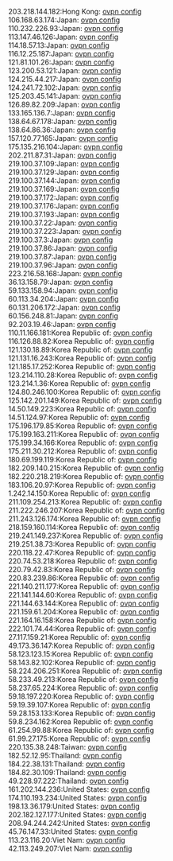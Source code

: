 203.218.144.182:Hong Kong: [ovpn config](vpn/203_218_144_182.ovpn)  
106.168.63.174:Japan: [ovpn config](vpn/106_168_63_174.ovpn)  
110.232.226.93:Japan: [ovpn config](vpn/110_232_226_93.ovpn)  
113.147.46.126:Japan: [ovpn config](vpn/113_147_46_126.ovpn)  
114.18.57.13:Japan: [ovpn config](vpn/114_18_57_13.ovpn)  
116.12.25.187:Japan: [ovpn config](vpn/116_12_25_187.ovpn)  
121.81.101.26:Japan: [ovpn config](vpn/121_81_101_26.ovpn)  
123.200.53.121:Japan: [ovpn config](vpn/123_200_53_121.ovpn)  
124.215.44.217:Japan: [ovpn config](vpn/124_215_44_217.ovpn)  
124.241.72.102:Japan: [ovpn config](vpn/124_241_72_102.ovpn)  
125.203.45.141:Japan: [ovpn config](vpn/125_203_45_141.ovpn)  
126.89.82.209:Japan: [ovpn config](vpn/126_89_82_209.ovpn)  
133.165.136.7:Japan: [ovpn config](vpn/133_165_136_7.ovpn)  
138.64.67.178:Japan: [ovpn config](vpn/138_64_67_178.ovpn)  
138.64.86.36:Japan: [ovpn config](vpn/138_64_86_36.ovpn)  
157.120.77.165:Japan: [ovpn config](vpn/157_120_77_165.ovpn)  
175.135.216.104:Japan: [ovpn config](vpn/175_135_216_104.ovpn)  
202.211.87.31:Japan: [ovpn config](vpn/202_211_87_31.ovpn)  
219.100.37.109:Japan: [ovpn config](vpn/219_100_37_109.ovpn)  
219.100.37.129:Japan: [ovpn config](vpn/219_100_37_129.ovpn)  
219.100.37.144:Japan: [ovpn config](vpn/219_100_37_144.ovpn)  
219.100.37.169:Japan: [ovpn config](vpn/219_100_37_169.ovpn)  
219.100.37.172:Japan: [ovpn config](vpn/219_100_37_172.ovpn)  
219.100.37.176:Japan: [ovpn config](vpn/219_100_37_176.ovpn)  
219.100.37.193:Japan: [ovpn config](vpn/219_100_37_193.ovpn)  
219.100.37.22:Japan: [ovpn config](vpn/219_100_37_22.ovpn)  
219.100.37.223:Japan: [ovpn config](vpn/219_100_37_223.ovpn)  
219.100.37.3:Japan: [ovpn config](vpn/219_100_37_3.ovpn)  
219.100.37.86:Japan: [ovpn config](vpn/219_100_37_86.ovpn)  
219.100.37.87:Japan: [ovpn config](vpn/219_100_37_87.ovpn)  
219.100.37.96:Japan: [ovpn config](vpn/219_100_37_96.ovpn)  
223.216.58.168:Japan: [ovpn config](vpn/223_216_58_168.ovpn)  
36.13.158.79:Japan: [ovpn config](vpn/36_13_158_79.ovpn)  
59.133.158.94:Japan: [ovpn config](vpn/59_133_158_94.ovpn)  
60.113.34.204:Japan: [ovpn config](vpn/60_113_34_204.ovpn)  
60.131.206.172:Japan: [ovpn config](vpn/60_131_206_172.ovpn)  
60.156.248.81:Japan: [ovpn config](vpn/60_156_248_81.ovpn)  
92.203.19.46:Japan: [ovpn config](vpn/92_203_19_46.ovpn)  
110.11.166.181:Korea Republic of: [ovpn config](vpn/110_11_166_181.ovpn)  
116.126.88.82:Korea Republic of: [ovpn config](vpn/116_126_88_82.ovpn)  
121.130.18.89:Korea Republic of: [ovpn config](vpn/121_130_18_89.ovpn)  
121.131.16.243:Korea Republic of: [ovpn config](vpn/121_131_16_243.ovpn)  
121.185.17.252:Korea Republic of: [ovpn config](vpn/121_185_17_252.ovpn)  
123.214.110.28:Korea Republic of: [ovpn config](vpn/123_214_110_28.ovpn)  
123.214.1.36:Korea Republic of: [ovpn config](vpn/123_214_1_36.ovpn)  
124.80.246.100:Korea Republic of: [ovpn config](vpn/124_80_246_100.ovpn)  
125.142.201.149:Korea Republic of: [ovpn config](vpn/125_142_201_149.ovpn)  
14.50.149.223:Korea Republic of: [ovpn config](vpn/14_50_149_223.ovpn)  
14.51.124.97:Korea Republic of: [ovpn config](vpn/14_51_124_97.ovpn)  
175.196.179.85:Korea Republic of: [ovpn config](vpn/175_196_179_85.ovpn)  
175.199.163.211:Korea Republic of: [ovpn config](vpn/175_199_163_211.ovpn)  
175.199.34.166:Korea Republic of: [ovpn config](vpn/175_199_34_166.ovpn)  
175.211.30.212:Korea Republic of: [ovpn config](vpn/175_211_30_212.ovpn)  
180.69.199.119:Korea Republic of: [ovpn config](vpn/180_69_199_119.ovpn)  
182.209.140.215:Korea Republic of: [ovpn config](vpn/182_209_140_215.ovpn)  
182.220.218.219:Korea Republic of: [ovpn config](vpn/182_220_218_219.ovpn)  
183.106.20.97:Korea Republic of: [ovpn config](vpn/183_106_20_97.ovpn)  
1.242.14.150:Korea Republic of: [ovpn config](vpn/1_242_14_150.ovpn)  
211.109.254.213:Korea Republic of: [ovpn config](vpn/211_109_254_213.ovpn)  
211.222.246.207:Korea Republic of: [ovpn config](vpn/211_222_246_207.ovpn)  
211.243.126.174:Korea Republic of: [ovpn config](vpn/211_243_126_174.ovpn)  
218.159.160.114:Korea Republic of: [ovpn config](vpn/218_159_160_114.ovpn)  
219.241.149.237:Korea Republic of: [ovpn config](vpn/219_241_149_237.ovpn)  
219.251.38.73:Korea Republic of: [ovpn config](vpn/219_251_38_73.ovpn)  
220.118.22.47:Korea Republic of: [ovpn config](vpn/220_118_22_47.ovpn)  
220.74.53.218:Korea Republic of: [ovpn config](vpn/220_74_53_218.ovpn)  
220.79.42.83:Korea Republic of: [ovpn config](vpn/220_79_42_83.ovpn)  
220.83.239.86:Korea Republic of: [ovpn config](vpn/220_83_239_86.ovpn)  
221.140.211.177:Korea Republic of: [ovpn config](vpn/221_140_211_177.ovpn)  
221.141.144.60:Korea Republic of: [ovpn config](vpn/221_141_144_60.ovpn)  
221.144.63.144:Korea Republic of: [ovpn config](vpn/221_144_63_144.ovpn)  
221.159.61.204:Korea Republic of: [ovpn config](vpn/221_159_61_204.ovpn)  
221.164.16.158:Korea Republic of: [ovpn config](vpn/221_164_16_158.ovpn)  
222.101.74.44:Korea Republic of: [ovpn config](vpn/222_101_74_44.ovpn)  
27.117.159.21:Korea Republic of: [ovpn config](vpn/27_117_159_21.ovpn)  
49.173.36.147:Korea Republic of: [ovpn config](vpn/49_173_36_147.ovpn)  
58.123.123.15:Korea Republic of: [ovpn config](vpn/58_123_123_15.ovpn)  
58.143.82.102:Korea Republic of: [ovpn config](vpn/58_143_82_102.ovpn)  
58.224.206.251:Korea Republic of: [ovpn config](vpn/58_224_206_251.ovpn)  
58.233.49.213:Korea Republic of: [ovpn config](vpn/58_233_49_213.ovpn)  
58.237.65.224:Korea Republic of: [ovpn config](vpn/58_237_65_224.ovpn)  
59.18.197.220:Korea Republic of: [ovpn config](vpn/59_18_197_220.ovpn)  
59.19.39.107:Korea Republic of: [ovpn config](vpn/59_19_39_107.ovpn)  
59.28.153.133:Korea Republic of: [ovpn config](vpn/59_28_153_133.ovpn)  
59.8.234.162:Korea Republic of: [ovpn config](vpn/59_8_234_162.ovpn)  
61.254.99.88:Korea Republic of: [ovpn config](vpn/61_254_99_88.ovpn)  
61.99.27.175:Korea Republic of: [ovpn config](vpn/61_99_27_175.ovpn)  
220.135.38.248:Taiwan: [ovpn config](vpn/220_135_38_248.ovpn)  
182.52.12.95:Thailand: [ovpn config](vpn/182_52_12_95.ovpn)  
184.22.38.131:Thailand: [ovpn config](vpn/184_22_38_131.ovpn)  
184.82.30.109:Thailand: [ovpn config](vpn/184_82_30_109.ovpn)  
49.228.97.222:Thailand: [ovpn config](vpn/49_228_97_222.ovpn)  
161.202.144.236:United States: [ovpn config](vpn/161_202_144_236.ovpn)  
174.110.193.234:United States: [ovpn config](vpn/174_110_193_234.ovpn)  
198.13.36.179:United States: [ovpn config](vpn/198_13_36_179.ovpn)  
202.182.127.177:United States: [ovpn config](vpn/202_182_127_177.ovpn)  
208.94.244.242:United States: [ovpn config](vpn/208_94_244_242.ovpn)  
45.76.147.33:United States: [ovpn config](vpn/45_76_147_33.ovpn)  
113.23.116.20:Viet Nam: [ovpn config](vpn/113_23_116_20.ovpn)  
42.113.249.207:Viet Nam: [ovpn config](vpn/42_113_249_207.ovpn)  
